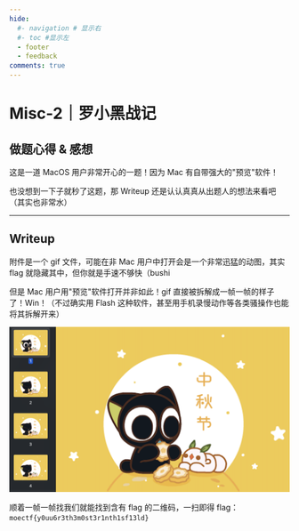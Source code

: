 ```yaml
---
hide:
  #- navigation # 显示右
  #- toc #显示左
  - footer
  - feedback
comments: true
---  
```


# Misc-2｜罗小黑战记

## 做题心得 & 感想

这是一道 MacOS 用户非常开心的一题！因为 Mac 有自带强大的"预览"软件！

也没想到一下子就秒了这题，那 Writeup 还是认认真真从出题人的想法来看吧（其实也非常水）

***
## Writeup

附件是一个 gif 文件，可能在非 Mac 用户中打开会是一个非常迅猛的动图，其实 flag 就隐藏其中，但你就是手速不够快（bushi

但是 Mac 用户用"预览"软件打开并非如此！gif 直接被拆解成一帧一帧的样子了！Win！（不过确实用 Flash 这种软件，甚至用手机录慢动作等各类骚操作也能将其拆解开来）

![](../../../../assets/Pasted%20image%2020240922214033.png)

顺着一帧一帧找我们就能找到含有 flag 的二维码，一扫即得 flag：`moectf{y0uu6r3th3m0st3r1nth1sf13ld}`